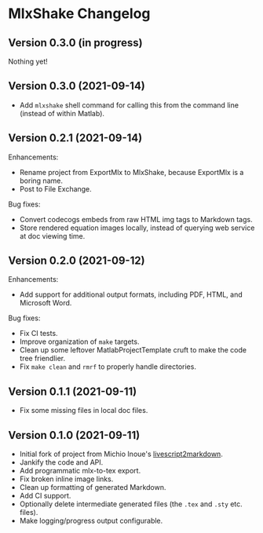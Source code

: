 MlxShake Changelog
================================

Version 0.3.0 (in progress)
------------------------------

Nothing yet!

Version 0.3.0 (2021-09-14)
------------------------------

* Add `mlxshake` shell command for calling this from the command line (instead of within Matlab).

Version 0.2.1 (2021-09-14)
------------------------------

Enhancements:

* Rename project from ExportMlx to MlxShake, because ExportMlx is a boring name.
* Post to File Exchange.

Bug fixes:

* Convert codecogs embeds from raw HTML img tags to Markdown tags.
* Store rendered equation images locally, instead of querying web service at doc viewing time.

Version 0.2.0 (2021-09-12)
------------------------------

Enhancements:

* Add support for additional output formats, including PDF, HTML, and Microsoft Word.

Bug fixes:

* Fix CI tests.
* Improve organization of `make` targets.
* Clean up some leftover MatlabProjectTemplate cruft to make the code tree friendlier.
* Fix `make clean` and `rmrf` to properly handle directories.

Version 0.1.1 (2021-09-11)
------------------------------

* Fix some missing files in local doc files.

Version 0.1.0 (2021-09-11)
------------------------------

* Initial fork of project from Michio Inoue's [livescript2markdown](https://github.com/minoue-xx/livescript2markdown).
* Jankify the code and API.
* Add programmatic mlx-to-tex export.
* Fix broken inline image links.
* Clean up formatting of generated Markdown.
* Add CI support.
* Optionally delete intermediate generated files (the `.tex` and `.sty` etc. files).
* Make logging/progress output configurable.

